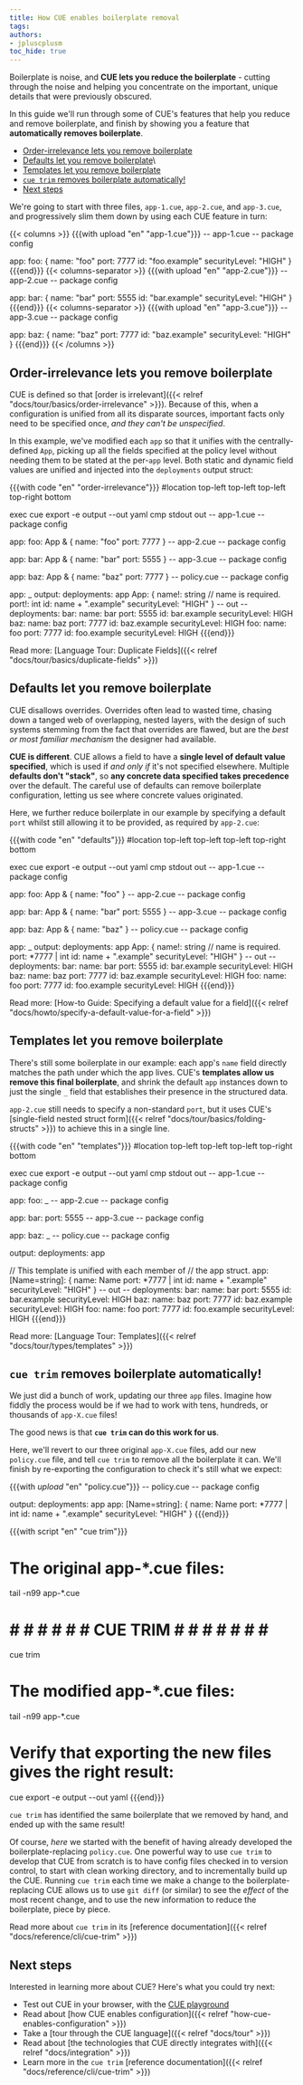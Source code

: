 ```yaml
---
title: How CUE enables boilerplate removal
tags:
authors:
- jpluscplusm
toc_hide: true
---
```


Boilerplate is noise, and **CUE lets you reduce the boilerplate** - cutting
through the noise and helping you concentrate on the important, unique details
that were previously obscured.

In this guide we'll run through some of CUE's features that help you reduce and
remove boilerplate, and finish by showing you a feature that **automatically
removes boilerplate**.

- [Order-irrelevance lets you remove boilerplate](#order-irrelevance-lets-you-remove-boilerplate)
- [Defaults let you remove boilerplate](#defaults-let-you-remove-boilerplate)\
- [Templates let you remove boilerplate](#templates-let-you-remove-boilerplate)
- [`cue trim` removes boilerplate automatically!](#cue-trim-removes-boilerplate-automatically)
- [Next steps](#next-steps)

We're going to start with three files, `app-1.cue`, `app-2.cue`, and
`app-3.cue`, and progressively slim them down by using each CUE feature in
turn:

{{< columns >}}
{{{with upload "en" "app-1.cue"}}}
-- app-1.cue --
package config

app: foo: {
	name:          "foo"
	port:          7777
	id:            "foo.example"
	securityLevel: "HIGH"
}
{{{end}}}
{{< columns-separator >}}
{{{with upload "en" "app-2.cue"}}}
-- app-2.cue --
package config

app: bar: {
	name:          "bar"
	port:          5555
	id:            "bar.example"
	securityLevel: "HIGH"
}
{{{end}}}
{{< columns-separator >}}
{{{with upload "en" "app-3.cue"}}}
-- app-3.cue --
package config

app: baz: {
	name:          "baz"
	port:          7777
	id:            "baz.example"
	securityLevel: "HIGH"
}
{{{end}}}
{{< /columns >}}

## Order-irrelevance lets you remove boilerplate

CUE is defined so that [order is irrelevant]({{< relref
"docs/tour/basics/order-irrelevance" >}}).
Because of this, when a configuration is unified from all its disparate
sources, important facts only need to be specified once, *and they can't be
unspecified*.

In this example, we've modified each `app` so that it unifies with the
centrally-defined `App`, picking up all the fields specified at the policy
level without needing them to be stated at the per-`app` level. Both static and
dynamic field values are unified and injected into the `deployments` output
struct:

{{{with code "en" "order-irrelevance"}}}
#location top-left top-left top-left top-right bottom

exec cue export -e output --out yaml
cmp stdout out
-- app-1.cue --
package config

app: foo: App & {
	name: "foo"
	port: 7777
}
-- app-2.cue --
package config

app: bar: App & {
	name: "bar"
	port: 5555
}
-- app-3.cue --
package config

app: baz: App & {
	name: "baz"
	port: 7777
}
-- policy.cue --
package config

app: _
output: deployments: app
App: {
	name!:         string // name is required.
	port!:         int
	id:            name + ".example"
	securityLevel: "HIGH"
}
-- out --
deployments:
  bar:
    name: bar
    port: 5555
    id: bar.example
    securityLevel: HIGH
  baz:
    name: baz
    port: 7777
    id: baz.example
    securityLevel: HIGH
  foo:
    name: foo
    port: 7777
    id: foo.example
    securityLevel: HIGH
{{{end}}}

Read more: [Language Tour: Duplicate Fields]({{< relref "docs/tour/basics/duplicate-fields" >}})

## Defaults let you remove boilerplate

CUE disallows overrides. Overrides often lead to wasted time, chasing down a
tanged web of overlapping, nested layers, with the design of such systems
stemming from the fact that overrides are flawed, but are the *best or most
familiar mechanism* the designer had available.

**CUE is different**. CUE allows a field to have a **single level of default
value specified**, which is used if *and only if* it's not specified elsewhere.
Multiple **defaults don't "stack"**, so **any concrete data specified takes
precedence** over the default. The careful use of defaults can remove
boilerplate configuration, letting us see where concrete values originated.

Here, we further reduce boilerplate in our example by specifying a default
`port` whilst still allowing it to be provided, as required by `app-2.cue`:

{{{with code "en" "defaults"}}}
#location top-left top-left top-left top-right bottom

exec cue export -e output --out yaml
cmp stdout out
-- app-1.cue --
package config

app: foo: App & {
	name: "foo"
}
-- app-2.cue --
package config

app: bar: App & {
	name: "bar"
	port: 5555
}
-- app-3.cue --
package config

app: baz: App & {
	name: "baz"
}
-- policy.cue --
package config

app: _
output: deployments: app
App: {
	name!:         string // name is required.
	port:          *7777 | int
	id:            name + ".example"
	securityLevel: "HIGH"
}
-- out --
deployments:
  bar:
    name: bar
    port: 5555
    id: bar.example
    securityLevel: HIGH
  baz:
    name: baz
    port: 7777
    id: baz.example
    securityLevel: HIGH
  foo:
    name: foo
    port: 7777
    id: foo.example
    securityLevel: HIGH
{{{end}}}

Read more: [How-to Guide: Specifying a default value for a field]({{< relref "docs/howto/specify-a-default-value-for-a-field" >}})

## Templates let you remove boilerplate

There's still some boilerplate in our example: each app's `name` field directly
matches the path under which the app lives.
CUE's **templates allow us remove this final boilerplate**, and shrink the
default `app` instances down to just the single `_` field that establishes
their presence in the structured data.

`app-2.cue` still needs to specify a non-standard `port`, but it uses CUE's
[single-field nested struct form]({{< relref "docs/tour/basics/folding-structs" >}})
to achieve this in a single line.

{{{with code "en" "templates"}}}
#location top-left top-left top-left top-right bottom

exec cue export -e output --out yaml
cmp stdout out
-- app-1.cue --
package config

app: foo: _
-- app-2.cue --
package config

app: bar: port: 5555
-- app-3.cue --
package config

app: baz: _
-- policy.cue --
package config

output: deployments: app

// This template is unified with each member of
// the app struct.
app: [Name=string]: {
	name:          Name
	port:          *7777 | int
	id:            name + ".example"
	securityLevel: "HIGH"
}
-- out --
deployments:
  bar:
    name: bar
    port: 5555
    id: bar.example
    securityLevel: HIGH
  baz:
    name: baz
    port: 7777
    id: baz.example
    securityLevel: HIGH
  foo:
    name: foo
    port: 7777
    id: foo.example
    securityLevel: HIGH
{{{end}}}

Read more: [Language Tour: Templates]({{< relref "docs/tour/types/templates" >}})

## `cue trim` removes boilerplate automatically!

We just did a bunch of work, updating our three `app` files. Imagine how fiddly
the process would be if we had to work with tens, hundreds, or thousands of
`app-X.cue` files!

The good news is that **`cue trim` can do this work for us**.

Here, we'll revert to our three original `app-X.cue` files, add our new
`policy.cue` file, and tell `cue trim` to remove all the boilerplate it can.
We'll finish by re-exporting the configuration to check it's still what we
expect:

{{{with _upload_ "en" "policy.cue"}}}
-- policy.cue --
package config

output: deployments: app
app: [Name=string]: {
	name:          Name
	port:          *7777 | int
	id:            name + ".example"
	securityLevel: "HIGH"
}
{{{end}}}

{{{with script "en" "cue trim"}}}
# The original app-*.cue files:
tail -n99 app-*.cue
# # # # # # # CUE TRIM # # # # # # # #
cue trim
# The modified app-*.cue files:
tail -n99 app-*.cue
# Verify that exporting the new files gives the right result:
cue export -e output --out yaml
{{{end}}}

`cue trim` has identified the same boilerplate that we removed by hand, and
ended up with the same result!

Of course, *here* we started with the benefit of having already developed the
boilerplate-replacing `policy.cue`. One powerful way to use `cue trim` to develop
that CUE from scratch is to have config files checked in to version
control, to start with clean working directory, and to incrementally build up
the CUE. Running `cue trim` each time we make a change to the
boilerplate-replacing CUE allows us to use `git diff` (or similar) to see the
*effect* of the most recent change, and to use the new information to reduce
the boilerplate, piece by piece.

Read more about `cue trim` in its
[reference documentation]({{< relref "docs/reference/cli/cue-trim" >}})

## Next steps

Interested in learning more about CUE? Here's what you could try next:

- Test out CUE in your browser, with the [CUE playground](/play)
- Read about
  [how CUE enables configuration]({{< relref "how-cue-enables-configuration" >}})
- Take a [tour through the CUE language]({{< relref "docs/tour" >}})
- Read about
  [the technologies that CUE directly integrates with]({{< relref "docs/integration" >}})
- Learn more in the `cue trim`
  [reference documentation]({{< relref "docs/reference/cli/cue-trim" >}})
<!-- TODO: extend list when more docs have landed -->
